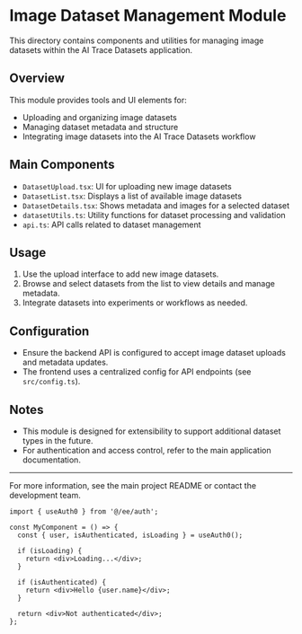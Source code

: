 # Image Dataset Management Module

This directory contains components and utilities for managing image datasets within the AI Trace Datasets application.

## Overview
This module provides tools and UI elements for:
- Uploading and organizing image datasets
- Managing dataset metadata and structure
- Integrating image datasets into the AI Trace Datasets workflow

## Main Components
- `DatasetUpload.tsx`: UI for uploading new image datasets
- `DatasetList.tsx`: Displays a list of available image datasets
- `DatasetDetails.tsx`: Shows metadata and images for a selected dataset
- `datasetUtils.ts`: Utility functions for dataset processing and validation
- `api.ts`: API calls related to dataset management

## Usage
1. Use the upload interface to add new image datasets.
2. Browse and select datasets from the list to view details and manage metadata.
3. Integrate datasets into experiments or workflows as needed.

## Configuration
- Ensure the backend API is configured to accept image dataset uploads and metadata updates.
- The frontend uses a centralized config for API endpoints (see `src/config.ts`).

## Notes
- This module is designed for extensibility to support additional dataset types in the future.
- For authentication and access control, refer to the main application documentation.

---
For more information, see the main project README or contact the development team.


```tsx
import { useAuth0 } from '@/ee/auth';

const MyComponent = () => {
  const { user, isAuthenticated, isLoading } = useAuth0();
  
  if (isLoading) {
    return <div>Loading...</div>;
  }
  
  if (isAuthenticated) {
    return <div>Hello {user.name}</div>;
  }
  
  return <div>Not authenticated</div>;
};
```
